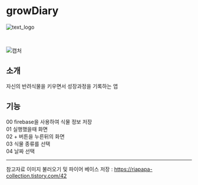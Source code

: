 # growDiary
![text_logo](https://user-images.githubusercontent.com/83991079/203296830-fa95cd53-104c-43bd-b19c-8fa34269b381.png)

<br>

![캡처](https://user-images.githubusercontent.com/83991079/201904062-9e11b35b-0f14-4ca0-bd24-80f5bdcc65da.JPG)


## 소개
자신의 반려식물을 키우면서 성장과정을 기록하는 앱

## 기능
00 firebase을 사용하여 식물 정보 저장 <br>
01 실행했을때 화면 <br>
02 + 버튼을 누른뒤의 화면 <br>
03 식물 종류를 선택 <br>
04 날짜 선택 <br>

---
참고자료
이미지 불러오기 및 파이어 베이스 저장 : https://riapapa-collection.tistory.com/42 <br>
